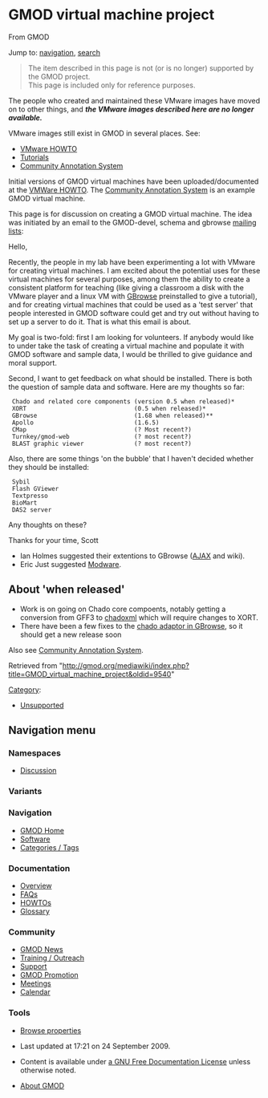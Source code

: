 









<span id="top"></span>







# <span dir="auto">GMOD virtual machine project</span>





From GMOD









Jump to: [navigation](#mw-navigation), [search](#p-search)





> The item described in this page is not (or is no longer) supported by
> the GMOD project.  
> This page is included only for reference purposes.



The people who created and maintained these VMware images have moved on
to other things, and ***the VMware images described here are no longer
available.***

VMware images still exist in GMOD in several places. See:

- [VMware HOWTO](VMware_HOWTO "VMware HOWTO")
- [Tutorials](Category%3ATutorials "Category%3ATutorials")
- [Community Annotation
  System](Community_Annotation_System "Community Annotation System")



Initial versions of GMOD virtual machines have been uploaded/documented
at the
<a href="VMWare_HOWTO" class="mw-redirect" title="VMWare HOWTO">VMWare
HOWTO</a>. The [Community Annotation
System](Community_Annotation_System "Community Annotation System") is an
example GMOD virtual machine.

This page is for discussion on creating a GMOD virtual machine. The idea
was initiated by an email to the GMOD-devel, schema and gbrowse [mailing
lists](GMOD_Mailing_Lists "GMOD Mailing Lists"):

Hello,

Recently, the people in my lab have been experimenting a lot with VMware
for creating virtual machines. I am excited about the potential uses for
these virtual machines for several purposes, among them the ability to
create a consistent platform for teaching (like giving a classroom a
disk with the VMware player and a linux VM with
[GBrowse](GBrowse.1 "GBrowse") preinstalled to give a tutorial), and for
creating virtual machines that could be used as a 'test server' that
people interested in GMOD software could get and try out without having
to set up a server to do it. That is what this email is about.

My goal is two-fold: first I am looking for volunteers. If anybody would
like to under take the task of creating a virtual machine and populate
it with GMOD software and sample data, I would be thrilled to give
guidance and moral support.

Second, I want to get feedback on what should be installed. There is
both the question of sample data and software. Here are my thoughts so
far:

     Chado and related core components (version 0.5 when released)*
     XORT                              (0.5 when released)*
     GBrowse                           (1.68 when released)**
     Apollo                            (1.6.5)
     CMap                              (? Most recent?)
     Turnkey/gmod-web                  (? most recent?)
     BLAST graphic viewer              (? most recent?)

Also, there are some things 'on the bubble' that I haven't decided
whether they should be installed:

     Sybil
     Flash GViewer
     Textpresso
     BioMart
     DAS2 server

Any thoughts on these?

Thanks for your time, Scott

- Ian Holmes suggested their extentions to GBrowse
  ([AJAX](Category%3AAJAX "Category%3AAJAX") and wiki).
- Eric Just suggested [Modware](Modware "Modware").

## <span id="About_.27when_released.27" class="mw-headline">About 'when released'</span>

- Work is on going on Chado core compoents, notably getting a conversion
  from GFF3 to [chadoxml](Chado_XML "Chado XML") which will require
  changes to XORT.
- There have been a few fixes to the
  <a href="GBrowse_adaptors" class="mw-redirect"
  title="GBrowse adaptors">chado adaptor in GBrowse</a>, so it should
  get a new release soon

Also see [Community Annotation
System](Community_Annotation_System "Community Annotation System").





Retrieved from
"<http://gmod.org/mediawiki/index.php?title=GMOD_virtual_machine_project&oldid=9540>"







[Category](Special%3ACategories "Special%3ACategories"):

- [Unsupported](Category%3AUnsupported "Category%3AUnsupported")















## Navigation menu









### Namespaces


- <span id="ca-talk"><a
  href="http://gmod.org/mediawiki/index.php?title=Talk:GMOD_virtual_machine_project&amp;action=edit&amp;redlink=1"
  accesskey="t"
  title="Discussion about the content page [t]">Discussion</a></span>





### 

### Variants[](#)























<a href="Main_Page"
style="background-image: url(../images/GMOD-cogs.png);"
title="Visit the main page"></a>





### Navigation



- <span id="n-GMOD-Home">[GMOD Home](Main_Page)</span>
- <span id="n-Software">[Software](GMOD_Components)</span>
- <span id="n-Categories-.2F-Tags">[Categories /
  Tags](Categories)</span>







### Documentation



- <span id="n-Overview">[Overview](Overview)</span>
- <span id="n-FAQs">[FAQs](Category%3AFAQ)</span>
- <span id="n-HOWTOs">[HOWTOs](Category%3AHOWTO)</span>
- <span id="n-Glossary">[Glossary](Glossary)</span>







### Community



- <span id="n-GMOD-News">[GMOD News](GMOD_News)</span>
- <span id="n-Training-.2F-Outreach">[Training /
  Outreach](Training_and_Outreach)</span>
- <span id="n-Support">[Support](Support)</span>
- <span id="n-GMOD-Promotion">[GMOD Promotion](GMOD_Promotion)</span>
- <span id="n-Meetings">[Meetings](Meetings)</span>
- <span id="n-Calendar">[Calendar](Calendar)</span>







### Tools




- <span id="t-smwbrowselink"><a href="Special%3ABrowse/GMOD_virtual_machine_project"
  rel="smw-browse">Browse properties</a></span>












- <span id="footer-info-lastmod">Last updated at 17:21 on 24 September
  2009.</span>
<!-- - <span id="footer-info-viewcount">31,637 page views.</span> -->
- <span id="footer-info-copyright">Content is available under
  <a href="http://www.gnu.org/licenses/fdl-1.3.html" class="external"
  rel="nofollow">a GNU Free Documentation License</a> unless otherwise
  noted.</span>

<!-- -->

- <span id="footer-places-about">[About
  GMOD](GMOD%3AAbout "GMOD%3AAbout")</span>

<!-- -->







